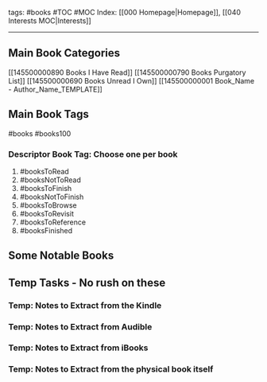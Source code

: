 tags: #books #TOC #MOC
Index: [[000 Homepage|Homepage]], [[040 Interests MOC|Interests]]

---
## Main Book Categories
[[145500000890 Books I Have Read]]
[[145500000790 Books Purgatory List]]
[[145500000690 Books Unread I Own]]
[[145500000001 Book_Name - Author_Name_TEMPLATE]]

## Main Book Tags
#books
#books100

### Descriptor Book Tag: Choose one per book
1. #booksToRead 
2. #booksNotToRead
3. #booksToFinish
4. #booksNotToFinish
5. #booksToBrowse
6. #booksToRevisit
7. #booksToReference
8. #booksFinished

## Some Notable Books



## Temp Tasks - No rush on these
### Temp: Notes to Extract from the Kindle

### Temp: Notes to Extract from Audible

### Temp: Notes to Extract from iBooks

### Temp: Notes to Extract from the physical book itself